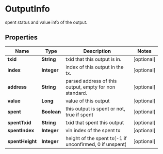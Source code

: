 

# OutputInfo

spent status and value info of the output.
## Properties

Name | Type | Description | Notes
------------ | ------------- | ------------- | -------------
**txid** | **String** | txid that this output is in. |  [optional]
**index** | **Integer** | index of this output in the tx. |  [optional]
**address** | **String** | parsed address of this output, empty for non standard. |  [optional]
**value** | **Long** | value of this output |  [optional]
**spent** | **Boolean** | this output is spent or not, true if spent |  [optional]
**spentTxid** | **String** | txid that spent this output |  [optional]
**spentIndex** | **Integer** | vin index of the spent tx |  [optional]
**spentHeight** | **Integer** | height of the spent tx(-1 if unconfirmed, 0 if unspent) |  [optional]



